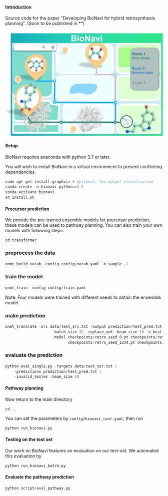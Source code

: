 #### Introduction
Source code for the paper "Developing BioNavi for hybrid retrosynthesis planning". (Soon to be published in **)

![bionavi](Image/bionavi.png)

####  Setup
BioNavi requires anaconda with python 3.7 or later. 

You will wish to install BioNavi in a virtual environment to prevent conflicting dependencies.

```python
sudo apt-get install graphviz # optional: for output visualization
conda create -n bionavi python==3.7
conda activate bionavi
sh install.sh
```

####  Precursor prediction
We provide the pre-trained ensemble models for precursor prediction, these models can be used to pathway planning.
You can also train your own models with following steps:

```
cd transformer
```

### preprocess the data

```python
onmt_build_vocab -config config/vocab.yaml -n_sample -1
```

### train the model

```python
onmt_train -config config/train.yaml
```
Note: Four models were trained with different seeds to obtain the ensemble model. 

### make prediction

```python
onmt_translate -src data/test_src.txt -output prediction/test_pred.txt \
                     -batch_size 32 -replace_unk -beam_size 10 -n_best 10 -gpu 0 -max_length 200 \
                     -model checkpoints/retro_seed_0.pt checkpoints/retro_seed_1024.pt \
                            checkpoints/retro_seed_1234.pt checkpoints/retro_seed_2023.pt
```
 
### evaluate the prediction

```python
python eval_single.py -targets data/test_tar.txt \
    -predictions prediction/test_pred.txt \
    -invalid_smiles -beam_size 10
```

#### Pathway planning
Now return to the main directory

```
cd ..
```

You can set the parameters by ```config/bionavi_conf.yaml```, then run

```python
python run_bionavi.py
```

#### Testing on the test set

Our work on BioNavi features an evaluation on our test-set. We automated this evaluation by

```python
python run_bionavi_batch.py
```

#### Evaluate the pathway prediction

```python
python script/eval_pathway.py
```